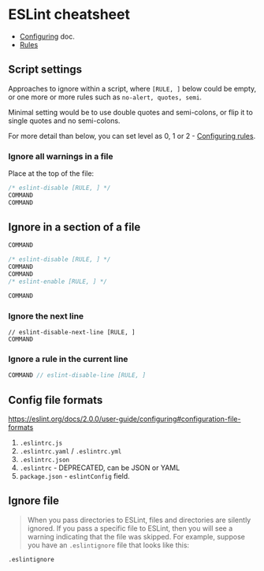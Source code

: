 # ESLint cheatsheet

- [Configuring](https://eslint.org/docs/user-guide/configuring) doc.
- [Rules](https://eslint.org/docs/rules/)


## Script settings

Approaches to ignore within a script, where `[RULE, ]` below could be empty, or one more or more rules such as `no-alert, quotes, semi`.

Minimal setting would be to use double quotes and semi-colons, or flip it to single quotes and no semi-colons.

For more detail than below, you can set level as 0, 1 or 2 - [Configuring rules](https://eslint.org/docs/user-guide/configuring.html#configuring-rules).


### Ignore all warnings in a file

Place at the top of the file:

```javascript
/* eslint-disable [RULE, ] */
COMMAND
COMMAND
```

## Ignore in a section of a file

```javascript
COMMAND

/* eslint-disable [RULE, ] */
COMMAND
COMMAND
/* eslint-enable [RULE, ] */

COMMAND
```

### Ignore the next line

```
// eslint-disable-next-line [RULE, ]
COMMAND
```

### Ignore a rule in the current line

```javascript
COMMAND // eslint-disable-line [RULE, ]
```

## Config file formats

https://eslint.org/docs/2.0.0/user-guide/configuring#configuration-file-formats

1.  `.eslintrc.js`
2.  `.eslintrc.yaml` / `.eslintrc.yml`
4.  `.eslintrc.json`
5.  `.eslintrc` - DEPRECATED, can be JSON or YAML
6.  `package.json` - `eslintConfig` field.

## Ignore file

> When you pass directories to ESLint, files and directories are silently ignored. If you pass a specific file to ESLint, then you will see a warning indicating that the file was skipped. For example, suppose you have an `.eslintignore` file that looks like this:
>
```
.eslintignore
```
<!--stackedit_data:
eyJoaXN0b3J5IjpbMTg5NTA2NjY0N119
-->
